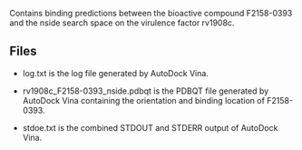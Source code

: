 Contains binding predictions between the bioactive compound F2158-0393 and the nside search space on the virulence factor rv1908c.

## Files

- log.txt is the log file generated by AutoDock Vina.

- rv1908c_F2158-0393_nside.pdbqt is the PDBQT file generated by AutoDock Vina containing the orientation and binding location of F2158-0393.

- stdoe.txt is the combined STDOUT and STDERR output of AutoDock Vina.

